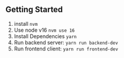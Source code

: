 ## Getting Started

1. install `nvm`
2. Use node v16 `nvm use 16`
3. Install Dependencies `yarn`
4. Run backend server: `yarn run backend-dev`
5. Run frontend client: `yarn run frontend-dev`
